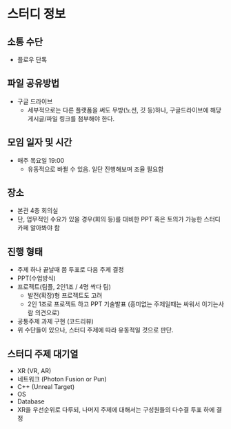 # 스터디 정보

## 소통 수단
- 플로우 단톡

## 파일 공유방법
- 구글 드라이브
  - 세부적으로는 다른 플랫폼을 써도 무방(노션, 깃 등)하나, 구글드라이브에 해당 게시글/파일 링크를 첨부해야 한다.

## 모임 일자 및 시간
- 매주 목요일 19:00
  - 유동적으로 바뀔 수 있음. 일단 진행해보며 조율 필요함

## 장소
- 본관 4층 회의실
- 단, 업무적인 수요가 있을 경우(회의 등)를 대비한 PPT 혹은 토의가 가능한 스터디카페 알아봐야 함

## 진행 형태
- 주제 하나 끝날때 쯤 투표로 다음 주제 결정
- PPT(수업방식)
- 프로젝트(팀플, 2인1조 / 4명 싹다 팀)
  - 발전(확장)형 프로젝트도 고려
  - 2인 1조로 프로젝트 하고 PPT 기술발표 (흥미없는 주제일때는 싸워서 이기는사람 의견으로)
- 공통주제 과제 구현 (코드리뷰)
- 위 수단들이 있으나, 스터디 주제에 따라 유동적일 것으로 판단.

## 스터디 주제 대기열
- XR (VR, AR)
- 네트워크 (Photon Fusion or Pun)
- C++ (Unreal Target)
- OS
- Database
- XR을 우선순위로 다루되, 나머지 주제에 대해서는 구성원들의 다수결 투표 하에 결정